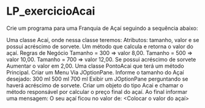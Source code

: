 # LP_exercicioAcai

Crie um programa para uma Franquia de Açaí seguindo a sequência abaixo:

Uma classe Acai, onde nessa classe teremos:
Atributos: tamanho, valor e se possui acréscimo de sorvete.
Um método que calcula e retorna o valor do açaí.
Regras de Negócio
Tamanho = 300 => valor 8,00.
Tamanho = 500 => valor 10,00.
Tamanho = 700 => valor 12,00.
Se possui acréscimo de sorvete
Aumentar o valor em 2,00.
Uma classe PontoAcai que terá um método Principal.
Criar um Menu Via JOptionPane.
 Informe o tamanho do Açaí desejado:
300 ml
500 ml
700 ml
Exibir um JOptionPane perguntando se haverá acréscimo de sorvete.
Criar um objeto do tipo Acai e chamar o método responsável por calcular o preço final do açaí.
Ao final informar uma mensagem: O seu açaí ficou no valor de: <Colocar o valor do açaí>
